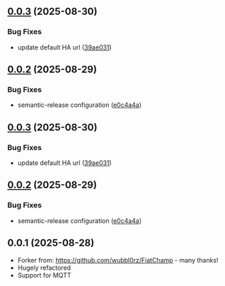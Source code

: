 ## [0.0.3](https://github.com/jaroslaw-dutka/ha-fca/compare/v0.0.2...v0.0.3) (2025-08-30)


### Bug Fixes

* update default HA url ([39ae031](https://github.com/jaroslaw-dutka/ha-fca/commit/39ae031a280f0bf2c8f92ec2161853e696f9d80a))

## [0.0.2](https://github.com/jaroslaw-dutka/ha-fca/compare/v0.0.1...v0.0.2) (2025-08-29)


### Bug Fixes

* semantic-release configuration ([e0c4a4a](https://github.com/jaroslaw-dutka/ha-fca/commit/e0c4a4a4ff02857e6d3fc165aca976d2fb291f5e))

## [0.0.3](https://github.com/jaroslaw-dutka/ha-fca/compare/v0.0.2...v0.0.3) (2025-08-30)


### Bug Fixes

* update default HA url ([39ae031](https://github.com/jaroslaw-dutka/ha-fca/commit/39ae031a280f0bf2c8f92ec2161853e696f9d80a))

## [0.0.2](https://github.com/jaroslaw-dutka/ha-fca/compare/v0.0.1...v0.0.2) (2025-08-29)


### Bug Fixes

* semantic-release configuration ([e0c4a4a](https://github.com/jaroslaw-dutka/ha-fca/commit/e0c4a4a4ff02857e6d3fc165aca976d2fb291f5e))

## 0.0.1 (2025-08-28)

* Forker from: https://github.com/wubbl0rz/FiatChamp - many thanks!
* Hugely refactored
* Support for MQTT
